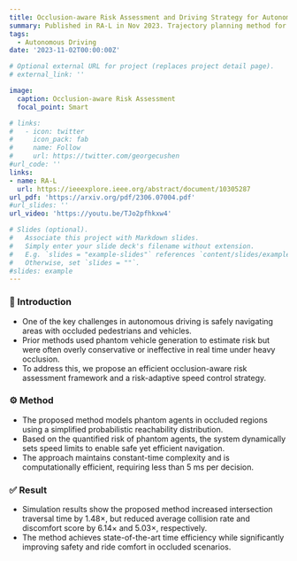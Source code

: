 ```yaml
---
title: Occlusion-aware Risk Assessment and Driving Strategy for Autonomous Vehicles Using Simplified Reachability Quantification
summary: Published in RA-L in Nov 2023. Trajectory planning method for autonomous vehicle under occluded area. 
tags:
  - Autonomous Driving
date: '2023-11-02T00:00:00Z'

# Optional external URL for project (replaces project detail page).
# external_link: ''

image:
  caption: Occlusion-aware Risk Assessment
  focal_point: Smart

# links:
#   - icon: twitter
#     icon_pack: fab
#     name: Follow
#     url: https://twitter.com/georgecushen
#url_code: ''
links:
- name: RA-L
  url: https://ieeexplore.ieee.org/abstract/document/10305287
url_pdf: 'https://arxiv.org/pdf/2306.07004.pdf'
#url_slides: ''
url_video: 'https://youtu.be/TJo2pfhkxw4'

# Slides (optional).
#   Associate this project with Markdown slides.
#   Simply enter your slide deck's filename without extension.
#   E.g. `slides = "example-slides"` references `content/slides/example-slides.md`.
#   Otherwise, set `slides = ""`.
#slides: example
---
```

### 🧾 Introduction
- One of the key challenges in autonomous driving is safely navigating areas with occluded pedestrians and vehicles.
- Prior methods used phantom vehicle generation to estimate risk but were often overly conservative or ineffective in real time under heavy occlusion.
- To address this, we propose an efficient occlusion-aware risk assessment framework and a risk-adaptive speed control strategy.
### ⚙️ Method
- The proposed method models phantom agents in occluded regions using a simplified probabilistic reachability distribution.
- Based on the quantified risk of phantom agents, the system dynamically sets speed limits to enable safe yet efficient navigation.
- The approach maintains constant-time complexity and is computationally efficient, requiring less than 5 ms per decision.
### ✅ Result
- Simulation results show the proposed method increased intersection traversal time by 1.48×,
but reduced average collision rate and discomfort score by 6.14× and 5.03×, respectively.
- The method achieves state-of-the-art time efficiency while significantly improving safety and ride comfort in occluded scenarios.
